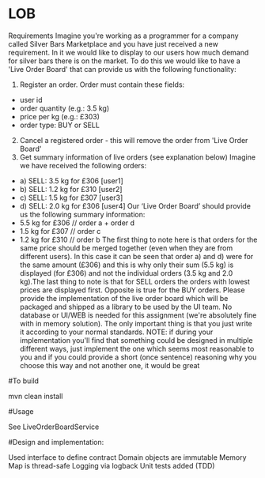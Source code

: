 # LOB

Requirements
Imagine you're working as a programmer for a company called Silver Bars Marketplace and you have just
received a new requirement. In it we would like to display to our users how much demand for silver bars
there is on the market.
To do this we would like to have a 'Live Order Board' that can provide us with the following functionality:
1) Register an order. Order must contain these fields:
- user id
- order quantity (e.g.: 3.5 kg)
- price per kg (e.g.: £303)
- order type: BUY or SELL
2) Cancel a registered order - this will remove the order from 'Live Order Board'
3) Get summary information of live orders (see explanation below)
Imagine we have received the following orders:
- a) SELL: 3.5 kg for £306 [user1]
- b) SELL: 1.2 kg for £310 [user2]
- c) SELL: 1.5 kg for £307 [user3]
- d) SELL: 2.0 kg for £306 [user4]
Our ‘Live Order Board’ should provide us the following summary information:
- 5.5 kg for £306 // order a + order d
- 1.5 kg for £307 // order c
- 1.2 kg for £310 // order b
The first thing to note here is that orders for the same price should be merged together (even when they
are from different users). In this case it can be seen that order a) and d) were for the same amount (£306)
and this is why only their sum (5.5 kg) is displayed (for £306) and not the individual orders (3.5 kg and 2.0
kg).The last thing to note is that for SELL orders the orders with lowest prices are displayed first.
Opposite is true for the BUY orders.
Please provide the implementation of the live order board which will be packaged and shipped as a library
to be used by the UI team. No database or UI/WEB is needed for this assignment (we're absolutely fine
with in memory solution). The only important thing is that you just write it according to your normal
standards.
NOTE: if during your implementation you'll find that something could be designed in multiple different
ways, just implement the one which seems most reasonable to you and if you could provide a short (once
sentence) reasoning why you choose this way and not another one, it would be great

#To build 

mvn clean install

#Usage

See LiveOrderBoardService

#Design and implementation:

Used interface to define contract
Domain objects are immutable
Memory Map is thread-safe
Logging via logback
Unit tests added (TDD)